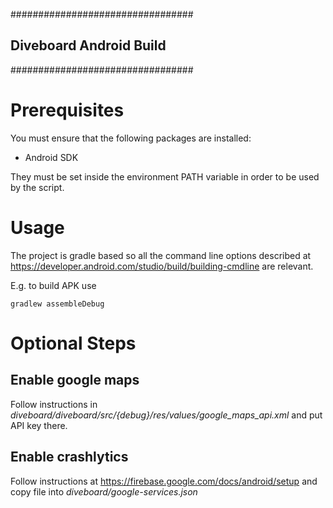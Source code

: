 #################################
##   Diveboard Android Build   ##
#################################


# Prerequisites

You must ensure that the following packages are installed:
* Android SDK

They must be set inside the environment PATH variable in order to be used by
the script.

# Usage

The project is gradle based so all the command line options described at https://developer.android.com/studio/build/building-cmdline are relevant.

E.g. to build APK use

`gradlew assembleDebug`

# Optional Steps
## Enable google maps
Follow instructions in *diveboard/diveboard/src/{debug}/res/values/google_maps_api.xml* and put API key there.
## Enable crashlytics
Follow instructions at https://firebase.google.com/docs/android/setup and copy file into *diveboard/google-services.json*